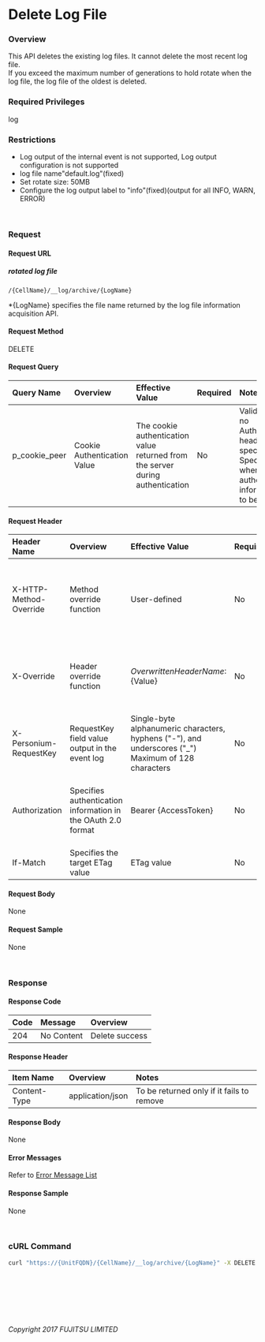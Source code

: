 # Delete Log File

### Overview

This API deletes the existing log files. It cannot delete the most recent log file.  
If you exceed the maximum number of generations to hold rotate when the log file, the log file of the oldest is deleted.

### Required Privileges

log

### Restrictions

* Log output of the internal event is not supported, Log output configuration is not supported
* log file name"default.log"(fixed)
* Set rotate size: 50MB
* Configure the log output label to "info"(fixed)(output for all INFO, WARN, ERROR)

<br>

### Request

#### Request URL

##### rotated log file

```
/{CellName}/__log/archive/{LogName}
```

\*{LogName} specifies the file name returned by the log file information acquisition API.

#### Request Method

DELETE

#### Request Query

|Query Name<br>|Overview<br>|Effective Value<br>|Required<br>|Notes<br>|
|:--|:--|:--|:--|:--|
|p_cookie_peer<br>|Cookie Authentication Value<br>|The cookie authentication value returned from the server during authentication<br>|No<br>|Valid only if no Authorization header specified<br>Specify this when cookie authentication information is to be used<br>|

#### Request Header

|Header Name<br>|Overview<br>|Effective Value<br>|Required<br>|Notes<br>|
|:--|:--|:--|:--|:--|
|X-HTTP-Method-Override<br>|Method override function<br>|User-defined<br>|No<br>|If you specify this value when requesting with the POST method, the specified value will be used as a method.<br>|
|X-Override<br>|Header override function<br>|${OverwrittenHeaderName}:${Value}<br>|No<br>|Overwrite normal HTTP header value. To overwrite multiple headers, specify multiple X-Override headers.<br>|
|X-Personium-RequestKey<br>|RequestKey field value output in the event log<br>|Single-byte alphanumeric characters, hyphens ("-"), and underscores ("_")<br>Maximum of 128 characters<br>|No<br>|PCS-${UNIXtime} by default<br>Supported in V 1.1.7 and later<br>|
|Authorization<br>|Specifies authentication information in the OAuth 2.0 format<br>|Bearer {AccessToken}<br>|No<br>|* Authentication tokens are the tokens acquired using the Authentication Token Acquisition API<br>|
|If-Match<br>|Specifies the target ETag value<br>|ETag value<br>|No<br>|[*] by default<br>|

#### Request Body

None

#### Request Sample

None

<br>

### Response

#### Response Code

|Code<br>|Message<br>|Overview<br>|
|:--|:--|:--|
|204<br>|No Content<br>|Delete success<br>|

#### Response Header

|Item Name<br>|Overview<br>|Notes<br>|
|:--|:--|:--|
|Content-Type<br>|application/json<br>|To be returned only if it fails to remove<br>|

#### Response Body

None

#### Error Messages

Refer to [Error Message List](004_Error_Messages.html)

#### Response Sample

None

<br>

### cURL Command

```sh
curl "https://{UnitFQDN}/{CellName}/__log/archive/{LogName}" -X DELETE -i -H 'Authorization: Bearer {AccessToken}' -H 'Accept: application/json'
```

<br><br><br><br><br>

###### Copyright 2017 FUJITSU LIMITED
